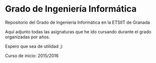 # Grado de Ingeniería Informática
Repositorio del Grado de Ingeniería Informática en la ETSIIT de Granada

Aquí adjunto todas las asignaturas que he ido cursando durante el grado organizadas por años.

Espero que sea de utilidad ;)

Curso de inicio: 2015/2016
